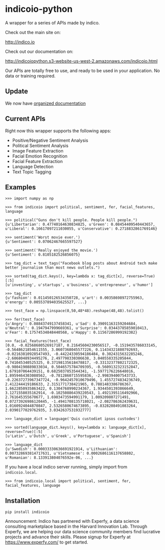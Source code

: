 indicoio-python
===============

A wrapper for a series of APIs made by indico.

Check out the main site on:

http://indico.io

Check out our documentation on:

http://indicoiopython.s3-website-us-west-2.amazonaws.com/indicoio.html

Our APIs are totally free to use, and ready to be used in your application. No data or training required.

Update
------------
We now have [organized documentation](http://indico.readme.io/v1.0/docs)

Current APIs
------------

Right now this wrapper supports the following apps:

- Positive/Negative Sentiment Analysis
- Political Sentiment Analysis
- Image Feature Extraction
- Facial Emotion Recognition
- Facial Feature Extraction
- Language Detection
- Text Topic Tagging

Examples
--------
```
>>> import numpy as np

>>> from indicoio import political, sentiment, fer, facial_features, language

>>> political("Guns don't kill people. People kill people.")
{u'Libertarian': 0.47740164630834825, u'Green': 0.08454409540443657, u'Liberal': 0.16617097211030055, u'Conservative': 0.2718832861769146}

>>> sentiment('Worst movie ever.')
{u'Sentiment': 0.07062467665597527}

>>> sentiment('Really enjoyed the movie.')
{u'Sentiment': 0.8105182526856075}

>>> tag_dict = text_tags("Facebook blog posts about Android tech make better journalism than most news outlets.")

>>> sorted(tag_dict.keys(), key=lambda x: tag_dict[x], reverse=True)[:5]
[u'investing', u'startups', u'business', u'entrepreneur', u'humor']

>>> tag_dict
{u'fashion': 0.011450126534350728, u'art': 0.00358698972755963, u'energy': 0.005537894035625527, ...}

>>> test_face = np.linspace(0,50,48*48).reshape(48,48).tolist()

>>> fer(test_face)
{u'Angry': 0.08843749137458341, u'Sad': 0.39091163159204684, u'Neutral': 0.1947947999669361, u'Surprise': 0.03443785859010413, u'Fear': 0.17574534848440568, u'Happy': 0.11567286999192382}

>>> facial_features(test_face)
[0.0, -0.02568680526917187, 0.21645604230056517, -0.1519435786033145, -0.5648621854611555, 3.0607368045577226, 0.11434321880792693, -0.02163810928547493, -0.44224330594186484, 0.3024315632285246, -2.6068048934495276, 2.497798330306638, 3.040558335205844, 0.741045340525325, 0.37198135618478817, -0.33132377802172325, -0.9804190889833034, 0.5046575784709395, -0.5609132323152847, 1.679107064439151, 0.6825037853544341, -1.5977176226648016, 1.8959464303080562, -0.7812860715595836, -2.998394007543733, -0.22637273967347724, -0.9642457010679496, 1.4557274834236749, 2.412244419186633, 2.3151771738421965, 0.7881483386786367, 1.6622850935863422, 0.1304768990234367, 1.9344501393866649, 3.1271558035162914, -0.10250886439220543, 1.4921395116492966, 2.761645355670677, 1.6903473594991179, 1.009209807271491, 0.07273926986120445, -1.4941708135718021, -2.082786362439631, 1.0160924044870847, 2.5326580674673895, -0.8328208491083264, 2.0390177029762935, 3.0342637531932777]

>>> language_dict = language('Quis custodiet ipsos custodes')

>>> sorted(language_dict.keys(), key=lambda x: language_dict[x], reverse=True)[:5]
[u'Latin', u'Dutch', u'Greek', u'Portuguese', u'Spanish']

>>> language_dict
{u'Swedish': 0.00033330636691921914, u'Lithuanian': 0.007328693814717631, u'Vietnamese': 0.0002686116137658802, u'Romanian': 8.133913804076592e-06, ...}

```

If you have a local indico server running, simply import from `indicoio.local`.

```
>>> from indicoio.local import political, sentiment, fer, facial_features, language
```

Installation
------------
```
pip install indicoio
```

Announcement: Indico has partnered with Experfy, a data science consulting marketplace based in the Harvard Innovation Lab.  Through Experfy, we are helping our data science community members find lucrative projects and advance their skills. Please signup for Experfy at https://www.experfy.com/ to get started.
